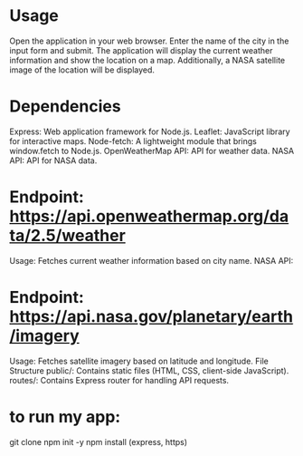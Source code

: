# Usage
Open the application in your web browser.
Enter the name of the city in the input form and submit.
The application will display the current weather information and show the location on a map.
Additionally, a NASA satellite image of the location will be displayed.

# Dependencies
Express: Web application framework for Node.js.
Leaflet: JavaScript library for interactive maps.
Node-fetch: A lightweight module that brings window.fetch to Node.js.
OpenWeatherMap API: API for weather data.
NASA API: API for NASA data.

# Endpoint: https://api.openweathermap.org/data/2.5/weather
Usage: Fetches current weather information based on city name.
NASA API:

# Endpoint: https://api.nasa.gov/planetary/earth/imagery
Usage: Fetches satellite imagery based on latitude and longitude.
File Structure
public/: Contains static files (HTML, CSS, client-side JavaScript).
routes/: Contains Express router for handling API requests.

# to run my app:
git clone
npm init -y
npm install (express, https)


